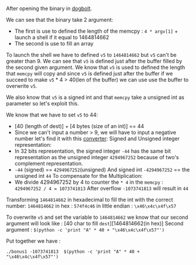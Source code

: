 After opening the binary in [dogbolt](https://dogbolt.org/).

We can see that the binary take 2 argument:
- The first is use to defined the length of the memcpy : `4 * argv[1]` + launch a shell if it equal to 1464814662
- The second is use to fill an array


To launch the shell we have to defined `v5` to `1464814662` but `v5` can't be greater than 9.
We can see that `v5` is defined just after the buffer filled by the second given argument.
We know that `v5` is used to defined the length that `memcpy` will copy and since `v5` is defined just after the buffer if we succeed to make `v5` * 4 > 40(len of the buffer) we can use use the buffer to overwrite `v5`.

We also know that `v5` is a signed int and that `memcpy` take a unsigned int as parameter so let's exploit this.

We know that we have to set `v5` to 44:
- [40 (length of dest)] + [4 bytes (size of an int)] == 44
- Since we can't input a number > 9, we will have to input a negative number let's find it with this [converter](https://www.simonv.fr/TypesConvert/?integers):
Signed and Unsigned integer representation:
- In 32 bits representation, the signed integer `-44` has the same bit representation as the unsigned integer `4294967252` because of two's complement representation.
- `-44` (signed) == `4294967252`(unsigned)
And signed int `-4294967252` == the unsigned int `44`
To compensate for the Multiplication:
- We divide 4294967252 by 4 to counter the `* 4` in the `memcpy` : `4294967252 / 4 = 1073741813`
After overflow `-1073741813` will result in `44`


Transforming `1464814662` in hexadecimal to fill the int with the correct number:
`1464814662` in hex : `574f4c46`
in little endian : `\x46\x4c\x4f\x57`


To overwrite `v5` and set the variable to `1464814662` we know that our second argument will look like :
[40 char to fill `dest`][1464814662(in hex)]
Second argument : `$(python -c 'print "A" * 40 + "\x46\x4c\x4f\x57"')`

Put together we have :
``` Shell
./bonus1 -1073741813  $(python -c 'print "A" * 40 + "\x46\x4c\x4f\x57"')
```
